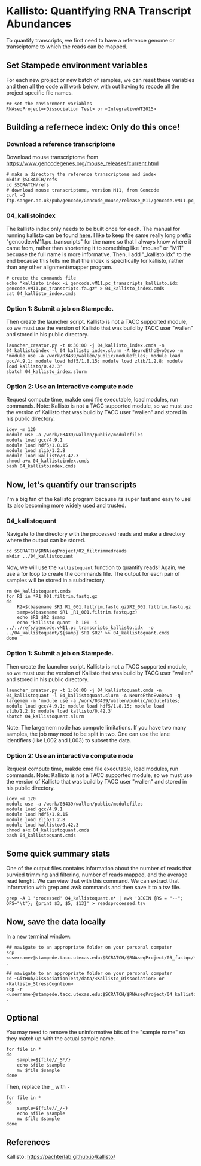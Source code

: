 # Kallisto: Quantifying RNA Transcript Abundances

To quantify transcripts, we first need to have a reference genome or transciptome to which the reads can be mapped. 

## Set Stampede environment  variables

For each new project or new batch of samples, we can reset these variables and then all the code will work below, with out having to recode all the project specific file names.

~~~ {.bash}
## set the enviornment variables 
RNAseqProject=<Dissociation Test> or <IntegrativeWT2015>
~~~ 

## Building a refernece index: Only do this once!

### Download a reference transcriptome

Download mouse transcriptome from https://www.gencodegenes.org/mouse_releases/current.html

~~~ {.bash}
# make a directory the reference transcriptome and index
mkdir $SCRATCH/refs
cd $SCRATCH/refs
# download mouse transcriptome, version M11, from Gencode
curl -O ftp.sanger.ac.uk/pub/gencode/Gencode_mouse/release_M11/gencode.vM11.pc_transcripts.fa.gz
~~~

### 04_kallistoindex

The kallisto index only needs to be built once for each. The manual for running kallisto can be found [here](https://pachterlab.github.io/kallisto/manual). I like to keep the same really long prefix "gencode.vM11.pc_transcripts" for the name so that I always know where it came from, rather than shortening it to something like "mouse" or "M11" becuase the full name is more informative. Then, I add "_kallisto.idx" to the end because this tells me that the index is specifically for kallisto, rather than any other alignment/mapper program.

~~~ {.bash}
# create the commands file
echo "kallisto index -i gencode.vM11.pc_transcripts_kallisto.idx gencode.vM11.pc_transcripts.fa.gz" > 04_kallisto_index.cmds
cat 04_kallisto_index.cmds
~~~

### Option 1: Submit a job on Stampede.
Then create the launcher script. Kallisto is not a TACC supported module, so we must use the version of Kallisto that was build by TACC user "wallen" and stored in his public directory. 

~~~ {.bash}
launcher_creator.py -t 0:30:00 -j 04_kallisto_index.cmds -n 04_kallistoindex -l 04_kallisto_index.slurm -A NeuroEthoEvoDevo -m 'module use -a /work/03439/wallen/public/modulefiles; module load gcc/4.9.1; module load hdf5/1.8.15; module load zlib/1.2.8; module load kallisto/0.42.3'
sbatch 04_kallisto_index.slurm
~~~

### Option 2: Use an interactive compute node
Request compute time, makde cmd file executable, load modules, run commands. Note: Kallisto is not a TACC supported module, so we must use the version of Kallisto that was build by TACC user "wallen" and stored in his public directory.

~~~ {.bash}
idev -m 120
module use -a /work/03439/wallen/public/modulefiles
module load gcc/4.9.1
module load hdf5/1.8.15
module load zlib/1.2.8
module load kallisto/0.42.3
chmod a+x 04_kallistoindex.cmds
bash 04_kallistoindex.cmds
~~~

## Now, let's quantify our transcripts

I'm a big fan of the kallisto program because its super fast and easy to use! Its also becoming more widely used and trusted.

### 04_kallistoquant

Navigate to the directory with the processed reads and make a directory where the output can be stored. 

~~~ {.bash}
cd $SCRATCH/$RNAseqProject/02_filtrimmedreads
mkdir ../04_kallistoquant
~~~

Now, we will use the `kallistoquant` function to quantify reads! Again, we use a for loop to create the commands file. The output for each pair of samples will be stored in a subdirectory.  

~~~ {.bash}
rm 04_kallistoquant.cmds
for R1 in *R1_001.filtrim.fastq.gz
do
    R2=$(basename $R1 R1_001.filtrim.fastq.gz)R2_001.filtrim.fastq.gz
    samp=$(basename $R1 _R1_001.filtrim.fastq.gz)
    echo $R1 $R2 $samp
    echo "kallisto quant -b 100 -i ../../refs/gencode.vM11.pc_transcripts_kallisto.idx  -o ../04_kallistoquant/${samp} $R1 $R2" >> 04_kallistoquant.cmds
done
~~~

### Option 1: Submit a job on Stampede.
Then create the launcher script. Kallisto is not a TACC supported module, so we must use the version of Kallisto that was build by TACC user "wallen" and stored in his public directory. 

~~~ {.bash}
launcher_creator.py -t 1:00:00 -j 04_kallistoquant.cmds -n 04_kallistoquant -l 04_kallistoquant.slurm -A NeuroEthoEvoDevo -q largemem -m 'module use -a /work/03439/wallen/public/modulefiles; module load gcc/4.9.1; module load hdf5/1.8.15; module load zlib/1.2.8; module load kallisto/0.42.3'
sbatch 04_kallistoquant.slurm
~~~

Note: The largemem node has compute limitations. If you have two many samples, the job may need to be split in two. One can use the lane identifiers (like L002 and L003) to subset the data. 

### Option 2: Use an interactive compute node
Request compute time, makde cmd file executable, load modules, run commands. Note: Kallisto is not a TACC supported module, so we must use the version of Kallisto that was build by TACC user "wallen" and stored in his public directory.

~~~ {.bash}
idev -m 120
module use -a /work/03439/wallen/public/modulefiles
module load gcc/4.9.1
module load hdf5/1.8.15
module load zlib/1.2.8
module load kallisto/0.42.3
chmod a+x 04_kallistoquant.cmds
bash 04_kallistoquant.cmds
~~~


## Some quick summary stats
One of the output files contains information about the number of reads that survied trimming and filtering, number of reads mapped, and the average read lenght. We can view that with this command. We can extract that information with grep and awk commands and then save it to a tsv file.

~~~{.bash}echo 'totalreads, pseudoaligned, avelenght' > readsprocessed.csv
grep -A 1 'processed' 04_kallistoquant.e* | awk 'BEGIN {RS = "--"; OFS="\t"}; {print $3, $5, $13}' > readsprocessed.tsv
~~~

## Now, save the data locally

In a new terminal window:

~~~ {.bash}
## navigate to an appropriate folder on your personal computer
scp <username>@stampede.tacc.utexas.edu:$SCRATCH/$RNAseqProject/03_fastqc/*html .
~~~

~~~ {.bash}
## navigate to an appropriate folder on your personal computer
cd ~GitHub/DissociationTest/data/<Kallisto_Dissociation> or <Kallisto_StressCogntion>
scp -r <username>@stampede.tacc.utexas.edu:$SCRATCH/$RNAseqProject/04_kallistoquant .
~~~

## Optional

You may need to remove the uninformative bits of the "sample name" so they match up with the actual sample name. 

~~~ {.bash}
for file in *
do
    sample=${file//_S*/}
    echo $file $sample
    mv $file $sample
done
~~~

Then, replace the `_` with `-`

~~~ {.bash}
for file in *
do
    sample=${file//_/-}
    echo $file $sample
    mv $file $sample
done
~~~


## References
Kallisto: https://pachterlab.github.io/kallisto/
